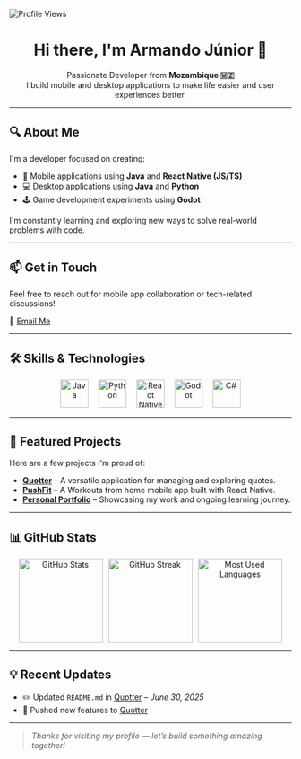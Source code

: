 ![Profile Views](https://komarev.com/ghpvc/?username=ArmandoDevJr258&label=Profile%20views&color=0e75b6&style=flat)

<h1 align="center">Hi there, I'm Armando Júnior 👋</h1>

<p align="center">
  Passionate Developer from <strong>Mozambique 🇲🇿</strong><br />
  I build mobile and desktop applications to make life easier and user experiences better.
</p>

---

## 🔍 About Me

I'm a developer focused on creating:

- 📱 Mobile applications using **Java** and **React Native (JS/TS)**
- 💻 Desktop applications using **Java** and **Python**
- 🕹️ Game development experiments using **Godot**

I'm constantly learning and exploring new ways to solve real-world problems with code.

---

## 📫 Get in Touch

Feel free to reach out for mobile app collaboration or tech-related discussions!

📧 [Email Me](mailto:armandomabju@gmail.com)

---

## 🛠️ Skills & Technologies

<div align="center">
  <img src="https://skillicons.dev/icons?i=java" height="50" alt="Java" />
  <img width="10" />
  <img src="https://skillicons.dev/icons?i=py" height="50" alt="Python" />
  <img width="10" />
  <img src="https://skillicons.dev/icons?i=react" height="50" alt="React Native" />
  <img width="10" />
  <img src="https://cdn.jsdelivr.net/gh/devicons/devicon/icons/godot/godot-original.svg" height="50" alt="Godot" />
  <img width="10" />
  <img src="https://cdn.jsdelivr.net/gh/devicons/devicon/icons/csharp/csharp-original.svg" height="50" alt="C#" />
</div>

---

## 🚀 Featured Projects

Here are a few projects I'm proud of:

- [**Quotter**](https://github.com/ArmandoDevJr258/Quotter) – A versatile application for managing and exploring quotes.
- [**PushFit**](https://github.com/ArmandoDevJr258/pushfit) – A Workouts from home  mobile app built with React Native.
- [**Personal Portfolio**](https://github.com/ArmandoDevJr258/ArmandoDevJr258) – Showcasing my work and ongoing learning journey.

---

## 📊 GitHub Stats

<div align="center" style="display: flex; justify-content: center; gap: 10px; flex-wrap: wrap;">
  <img src="https://github-readme-stats.vercel.app/api?username=ArmandoDevJr258&show_icons=true&theme=radical" alt="GitHub Stats" style="height:150px;" />
  <img src="https://github-readme-streak-stats.herokuapp.com/?user=ArmandoDevJr258&theme=radical" alt="GitHub Streak" style="height:150px;" />
  <img src="https://github-readme-stats.vercel.app/api/top-langs/?username=ArmandoDevJr258&layout=compact&theme=radical" alt="Most Used Languages" style="height:150px;" />

</div>






---

## 💡 Recent Updates

- ✏️ Updated `README.md` in [Quotter](https://github.com/ArmandoDevJr258/Quotter) – *June 30, 2025*
- 🚀 Pushed new features to [Quotter](https://github.com/ArmandoDevJr258/Quotter)

---

> *Thanks for visiting my profile — let’s build something amazing together!*



